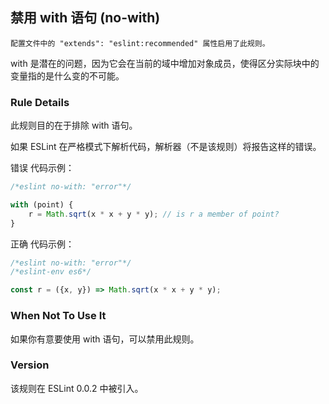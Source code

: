 ## 禁用 with 语句 (no-with)

```配置文件中的 "extends": "eslint:recommended" 属性启用了此规则。```

with 是潜在的问题，因为它会在当前的域中增加对象成员，使得区分实际块中的变量指的是什么变的不可能。

### Rule Details
此规则目的在于排除 with 语句。

如果 ESLint 在严格模式下解析代码，解析器（不是该规则）将报告这样的错误。

错误 代码示例：
```js
/*eslint no-with: "error"*/

with (point) {
    r = Math.sqrt(x * x + y * y); // is r a member of point?
}
```

正确 代码示例：
```js
/*eslint no-with: "error"*/
/*eslint-env es6*/

const r = ({x, y}) => Math.sqrt(x * x + y * y);
```

### When Not To Use It
如果你有意要使用 with 语句，可以禁用此规则。

### Version
该规则在 ESLint 0.0.2 中被引入。

